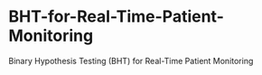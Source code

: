 # BHT-for-Real-Time-Patient-Monitoring
Binary Hypothesis Testing (BHT) for Real-Time Patient Monitoring
